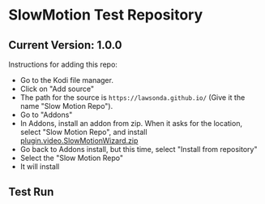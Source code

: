 # SlowMotion Test Repository
## Current Version: 1.0.0

Instructions for adding this repo:


<p align="left">
  <ul>
    <li>Go to the Kodi file manager.</li>
    <li>Click on "Add source"</li>
    <li>The path for the source is <code>https://lawsonda.github.io/</code> (Give it the name "Slow Motion Repo").</li>
    <li>Go to "Addons"</li>
    <li>In Addons, install an addon from zip.  When it asks for the location, select "Slow Motion Repo", and install <a href="\Zip\plugin.video.SlowMotionWizard.zip">plugin.video.SlowMotionWizard.zip</a>
    <li>Go back to Addons install, but this time, select "Install from repository"</li>
    <li>Select the "Slow Motion Repo"</li>
    <li>It will install</li>
  </ul>
</p>

## Test Run
